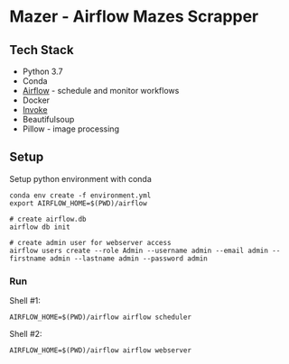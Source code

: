 # Mazer - Airflow Mazes Scrapper

## Tech Stack
- Python 3.7
- Conda
- [Airflow](https://airflow.apache.org/) - schedule and monitor workflows
- Docker
- [Invoke](http://www.pyinvoke.org/)
- Beautifulsoup
- Pillow - image processing 


## Setup

Setup python environment with conda
```
conda env create -f environment.yml
export AIRFLOW_HOME=$(PWD)/airflow

# create airflow.db
airflow db init

# create admin user for webserver access
airflow users create --role Admin --username admin --email admin --firstname admin --lastname admin --password admin

```

### Run

Shell #1:
```
AIRFLOW_HOME=$(PWD)/airflow airflow scheduler
```


Shell #2:
```
AIRFLOW_HOME=$(PWD)/airflow airflow webserver
```

